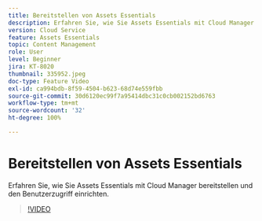 ```yaml
---
title: Bereitstellen von Assets Essentials
description: Erfahren Sie, wie Sie Assets Essentials mit Cloud Manager bereitstellen und den Benutzerzugriff einrichten.
version: Cloud Service
feature: Assets Essentials
topic: Content Management
role: User
level: Beginner
jira: KT-8020
thumbnail: 335952.jpeg
doc-type: Feature Video
exl-id: ca994bdb-8f59-4504-b623-68d74e559fbb
source-git-commit: 30d6120ec99f7a95414dbc31c0cb002152bd6763
workflow-type: tm+mt
source-wordcount: '32'
ht-degree: 100%

---
```


# Bereitstellen von Assets Essentials

Erfahren Sie, wie Sie Assets Essentials mit Cloud Manager bereitstellen und den Benutzerzugriff einrichten.

>[!VIDEO](https://video.tv.adobe.com/v/335952?quality=12&learn=on)
